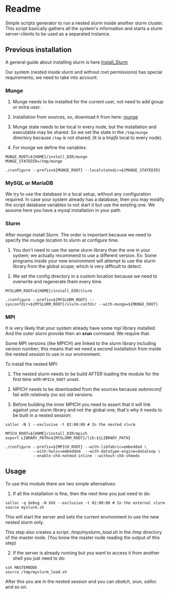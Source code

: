 Readme
======

Simple scripts generator to run a nested slurm inside another slurm
cluster.  This script basically gathers all the system's information
and starts a slurm server-clients to be used as a separated instance.

Previous installation
---------------------

A general guide about installing slurm is here
[Install_Slurm](https://southgreenplatform.github.io/trainings/hpc/slurminstallation/)

Our system (nested inside slurm and without root permissions) has
special requirements; we need to take into account:

### Munge

1. Munge needs to be installed for the current user, not need to add
   group or extra user.

2. Installation from sources, so, download it from here:
   [munge](https://github.com/dun/munge/releases/tag/munge-0.5.15)

3. Munge state needs to be local in every node, but the installation
   and executable may be shared. So we set the state in the
   `/tmp/munge` directory because `/tmp` is not shared; (it is a
   *tmpfs* local to every node).

4. For munge we define the variables:

```shell
MUNGE_ROOT=${HOME}/install_DIR/munge
MUNGE_STATEDIR=/tmp/munge

./configure --prefix=${MUNGE_ROOT} --localstatedir=${MUNGE_STATEDIR}
```

### MySQL or MariaDB

We try to use the database in a local setup, without any configuration
required. In case your system already has a database, then you may
modify the script database variables to not start it but use the
existing one. We assume here you have a mysql installation in your
path.

### Slurm

After munge install Slurm. The order is important because we need to
specify the munge location to slurm at configure time.

1. You don't need to use the same slurm library than the one in your
   system; we actually recommend to use a different version. Ex: Some
   programs inside your new environment will attempt to use the slurm
   library from the global scope; which is very difficult to detect.

2. We set the config directory in a custom location because we need to
   overwrite and regenerate them every time.

```shell
MYSLURM_ROOT=${HOME}/install_DIR/slurm

./configure --prefix=${MYSLURM_ROOT} --sysconfdir=${MYSLURM_ROOT}/slurm-confdir --with-munge=${MUNGE_ROOT}
```

### MPI

It is very likely that your system already have some mpi library
installed. And the outer slurm provide then an **srun** command. We
require that.

Some MPI versions (like MPICH) are linked to the slurm library
including version number; this means that we need a second
installation from inside the nested session to use in our environment.

To install the nested MPI:

1. The nested slurm needs to be build AFTER loading the module for the
   first time with `MPICH_ROOT` unset.

2. MPICH needs to be downloaded from the sources because *autoreconf*
   fail with relatively (no so) old versions.

3. Before building the inner MPICH you need to assert that it will
   link against your slurm library and not the global one, that's why
   it needs to be built in a nested session:

```shell
salloc -N 1 --exclusive -t 02:00:00 # In the nested slurm

MPICH_ROOT=${HOME}/install_DIR/mpich
export LIBRARY_PATH=${MYSLURM_ROOT}/lib:${LIBRARY_PATH}

./configure --prefix=${MPICH_ROOT} --with-libfabric=embedded \
	        --with-hwloc=embedded  --with-datatype-engine=dataloop \
			--enable-ch4-netmod-inline --without-ch4-shmods
```

Usage
-----

To use this module there are two simple alternatives:

1. If all the installation is fine, then the next time you just need
   to do:
```shell
salloc -q debug -N XXX --exclusive -t 02:00:00 # In the external slurm
source myslurm.sh
```

This will start the server and sets the current environment to use the
new nested slurm only.

This step also creates a script: */tmp/myslurm_load.sh* in the */tmp*
directory of the master node. (You know the master node reading the
output of this step)

2. If the server is already running but you want to access it from
   another shell you just need to do:
```shell
ssh MASTERNODE
source /tmp/myslurm_load.sh
```

After this you are in the nested session and you can *sbatch*, *srun*,
*salloc* and so on.
